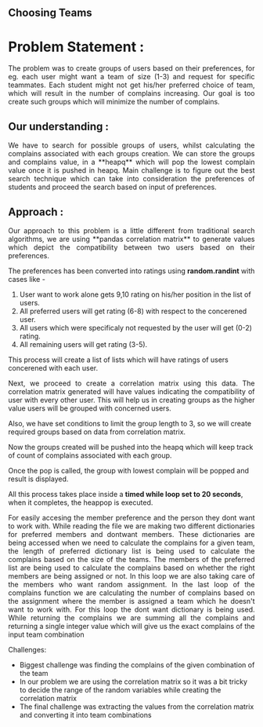 
## Choosing Teams	

# Problem Statement :

<p align=justify>The problem was to create groups of users based on their preferences, for eg. each user might want a team of size (1-3) and request for specific teammates.
Each student might not get his/her preferred choice of team, which will result in the number of complains increasing. Our goal is too create such groups 
which will minimize the number of complains.</p>

## Our understanding :

<p align=justify>We have to search for possible groups of users, whilst calculating the complains associated with each groups creation. We can store the groups and complains
value, in a **heapq** which will pop the lowest complain value once it is pushed in heapq. Main challenge is to figure out the best search technique which
can take into consideration the preferences of students and proceed the search based on input of preferences.</p>

## Approach :

<p align=justify>Our approach to this problem is a little different from traditional search algorithms, we are using **pandas correlation matrix** to generate values which depict the compatibility between two users based on their preferences.</p>

The preferences has been converted into ratings using **random.randint** with cases like - 
<ol>
 <li> User want to work alone gets 9,10 rating on his/her position in the list of users.</li>
<li> All preferred users will get rating (6-8) with respect to the concerened user.</li>
<li> All users which were specificaly not requested by the user will get (0-2) rating.</li>
<li> All remaining users will get rating (3-5).</li>
</ol>
This process will create a list of lists which will have ratings of users concerened with each user.

<p align=justify> Next, we proceed to create a correlation matrix using this data. The correlation matrix generated will have values indicating the compatibility of user with 
every other user. This will help us in creating groups as the higher value users will be grouped with concerned users.</p>

Also, we have set conditions to limit the group length to 3, so we will create required groups based on data from correlation matrix.

Now the groups created will be pushed into the heapq which will keep track of count of complains associated with each group.

Once the pop is called, the group with lowest complain will be popped and result is displayed.

All this process takes place inside a **timed while loop set to 20 seconds**, when it completes, the heappop is executed.  
<p align=justify> For easily accesing the member preference and the person they dont want to work with. While reading the file we are making two different dictionaries for preferred members and dontwant members. These dictionaries are being accessed when we need to calculate the complains for a given team, the length of preferred dictionary list is being used to calculate the complains based on the size of the teams. The members of the preferred list are being used to calculate the complains based on whether the right members are being assigned or not. In this loop we are also taking care of the members who want random assignment. In the last loop of the complains function we are calculating the number of complains based on the assignment where the member is assigned a team which he doesn't want to work with. For this loop the dont want dictionary is being used. While returning the complains we are summing all the complains and returning a single integer value which will give us the exact complains of the input team combination</p>
Challenges:
<ul>
 <li> Biggest challenge was finding the complains of the given combination of the team </li>
 <li> In our problem we are using the correlation matrix so it was a bit tricky to decide the range of the random variables while creating the correlation matrix</li> 
 <li> The final challenge was extracting the values from the correlation matrix and converting it into team combinations</li>  
 </ul>
